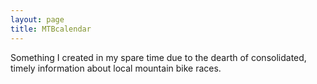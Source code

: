 ```yaml
---
layout: page
title: MTBcalendar
---
```


<p>Something I created in my spare time due to the dearth of consolidated, timely information about local mountain bike races.</p>